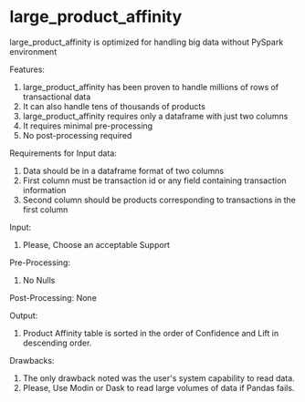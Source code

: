 # large_product_affinity
large_product_affinity is optimized for handling big data without PySpark environment

Features:
1. large_product_affinity has been proven to handle millions of rows of transactional data
2. It can also handle tens of thousands of products
3. large_product_affinity requires only a dataframe with just two columns
4. It requires minimal pre-processing
5. No post-processing required

Requirements for Input data:
1. Data should be in a dataframe format of two columns
2. First column must be transaction id or any field containing transaction information
3. Second column should be products corresponding to transactions in the first column

Input:
1. Please, Choose an acceptable Support

Pre-Processing:
1. No Nulls

Post-Processing:
None

Output:
1. Product Affinity table is sorted in the order of Confidence and Lift in descending order.

Drawbacks:
1. The only drawback noted was the user's system capability to read data.
2. Please, Use Modin or Dask to read large volumes of data if Pandas fails.
